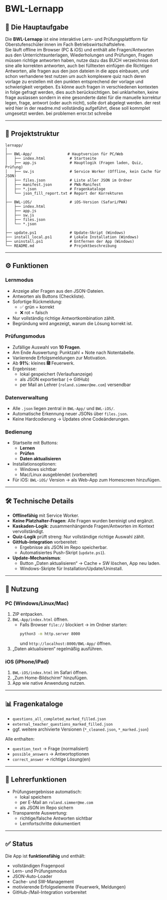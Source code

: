 # BWL-Lernapp

## 📖 Die Hauptaufgabe
Die **BWL-Lernapp** ist eine interaktive Lern- und Prüfungsplattform für Oberstufenschüler:innen im Fach Betriebswirtschaftslehre.  
Sie läuft offline im Browser (PC & iOS) und enthält alle Fragen/Antworten aus den Unterrichtsunterlagen, Wiederholungen und Prüfungen, Fragen müssen richtige antworten haben, nutze dazu das BUCH verzeichniss dort sine alle korrekten antworten, auch bei fülltexten einfügen die Richtigen Antworten,
    alle fragen aus den json dateien in die apps einbauen, und schon verhandene test nutzen um auch komplexere quiz nach deren vorlage zu erstellen mit den punkten entsprechend der vorlage und schwierigkeit vergeben. Es könne auch fragen in verschiedenen kontexten in folge gefragt werden,
        dies auch berücksichtigen. bei unklarheiten, keine frage auslassen sondern in eine gesonderte datei für die manuelle korrektur legen,
        frage, antwort (oder auch nicht), solle dort abgelegt werden. der rest wird hier in der readme.md vollständig aufgeführt, diese soll kommplet umgesetzt werden. bei problemen error.txt schreibe

---

## 📂 Projektstruktur

```
lernapp/
│
├── BWL-App/                # Hauptversion für PC/Web
│   ├── index.html           # Startseite
│   ├── app.js               # Hauptlogik (Fragen laden, Quiz, Prüfung)
│   ├── sw.js                # Service Worker (Offline, kein Cache für JSON)
│   ├── files.json           # Liste aller JSON im Ordner
│   ├── manifest.json        # PWA-Manifest
│   ├── *.json               # Fragenkataloge
│   └── json_fill_report.txt # Report der Korrekturen
│
├── BWL-iOS/                 # iOS-Version (Safari/PWA)
│   ├── index.html
│   ├── app.js
│   ├── sw.js
│   ├── files.json
│   └── *.json
│
├── update.ps1               # Update-Skript (Windows)
├── install_local.ps1        # Lokale Installation (Windows)
├── uninstall.ps1            # Entfernen der App (Windows)
└── README.md                # Projektbeschreibung
```

---

## ⚙️ Funktionen

### Lernmodus
- Anzeige aller Fragen aus den JSON-Dateien.
- Antworten als Buttons (Checkliste).
- Sofortige Rückmeldung:
  - ✅ grün = korrekt
  - ❌ rot = falsch
- Nur vollständig richtige Antwortkombination zählt.
- Begründung wird angezeigt, warum die Lösung korrekt ist.

### Prüfungsmodus
- Zufällige Auswahl von **10 Fragen**.
- Am Ende Auswertung: Punktzahl + Note nach Notentabelle.
- Variierende Erfolgsmeldungen zur Motivation.
- Ab **91%**: kleines 🎆 Feuerwerk.
- Ergebnisse:
  - lokal gespeichert (Verlaufsanzeige)
  - als JSON exportierbar (→ GitHub)
  - per Mail an Lehrer (`roland.simmer@me.com`) versendbar

### Datenverwaltung
- Alle `.json` liegen zentral in `BWL-App/` und `BWL-iOS/`.
- Automatische Erkennung neuer JSONs über `files.json`.
- Keine Hardcodierung → Updates ohne Codeänderungen.

### Bedienung
- Startseite mit Buttons:
  - **Lernen**
  - **Prüfen**
  - **Daten aktualisieren**
- Installationsoptionen:
  - Windows sichtbar
  - Mac/Linux ausgeblendet (vorbereitet)
- Für iOS: `BWL-iOS/` Version → als Web-App zum Homescreen hinzufügen.

---

## 🛠️ Technische Details
- **Offlinefähig** mit Service Worker.
- **Keine Platzhalter-Fragen**: Alle Fragen wurden bereinigt und ergänzt.
- **Kaskaden-Logik**: zusammenhängende Fragen/Antworten im Kontext vervollständigt.
- **Quiz-Logik** prüft streng: Nur vollständige richtige Auswahl zählt.
- **GitHub-Integration** vorbereitet:
  - Ergebnisse als JSON im Repo speicherbar.
  - Automatisiertes Push-Skript (`update.ps1`).
- **Update-Mechanismus**:
  - Button „Daten aktualisieren“ → Cache + SW löschen, App neu laden.
  - Windows-Skripte für Installation/Update/Uninstall.

---

## 🚀 Nutzung

### PC (Windows/Linux/Mac)
1. ZIP entpacken.  
2. `BWL-App/index.html` öffnen.  
   - Falls Browser `file://` blockiert → im Ordner starten:  
     ```bash
     python3 -m http.server 8000
     ```  
     und `http://localhost:8000/BWL-App/` öffnen.
3. „Daten aktualisieren“ regelmäßig ausführen.

### iOS (iPhone/iPad)
1. `BWL-iOS/index.html` im Safari öffnen.  
2. „Zum Home-Bildschirm“ hinzufügen.  
3. App wie native Anwendung nutzen.

---

## 📊 Fragenkataloge
- `questions_all_completed_marked_filled.json`
- `external_teacher_questions_marked_filled.json`
- ggf. weitere archivierte Versionen (`*_cleaned.json`, `*_marked.json`)

Alle enthalten:
- `question_text` → Frage (normalisiert)
- `possible_answers` → Antwortoptionen
- `correct_answer` → richtige Lösung(en)

---

## 📨 Lehrerfunktionen
- Prüfungsergebnisse automatisch:
  - lokal speichern
  - per E-Mail an `roland.simmer@me.com`
  - als JSON im Repo sichern
- Transparente Auswertung:
  - richtige/falsche Antworten sichtbar
  - Lernfortschritte dokumentiert

---

## ✅ Status
Die App ist **funktionsfähig** und enthält:
- vollständigen Fragenpool
- Lern- und Prüfungsmodus
- JSON-Auto-Loader
- Cache- und SW-Management
- motivierende Erfolgselemente (Feuerwerk, Meldungen)
- GitHub-/Mail-Integration vorbereitet

